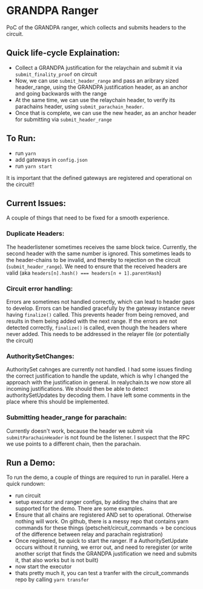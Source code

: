 # GRANDPA Ranger
PoC of the GRANDPA ranger, which collects and submits headers to the circuit.

## Quick life-cycle Explaination:
- Collect a GRANDPA justification for the relaychain and submit it via `submit_finality_proof` on circuit
- Now, we can use `submit_header_range` and pass an aribrary sized header_range, using the GRANDPA justification header, as an anchor and going backwards with the range
- At the same time, we can use the relaychain header, to verify its parachains header, using `submit_parachain_header`.
- Once that is complete, we can use the new header, as an anchor header for submitting via `submit_header_range`

## To Run:
- run `yarn`
- add gateways in `config.json`
- run `yarn start`

It is important that the defined gateways are registered and operational on the circuit!!

## Current Issues:
A couple of things that need to be fixed for a smooth experience.

### Duplicate Headers:
The headerlistener sometimes receives the same block twice. Currently, the second header with the same number is ignored. This sometimes leads to the header-chains to be invalid, and thereby to rejection on the circuit (`submit_header_range`). We need to ensure that the received headers are valid (aka `headers[n].hash() === headers[n + 1].parentHash`)

### Circuit error handling:
Errors are sometimes not handled correctly, which can lead to header gaps to develop. Errors can be handled gracefully by the gateway instance never having `finalize()` called. This prevents header from being removed, and results in them being added with the next range. If the errors are not detected correctly, `finalize()` is called, even though the headers where never added. This needs to be addressed in the relayer file (or potentially the circuit)

### AuthoritySetChanges:
AuthoritySet cahnges are currently not handled. I had some issues finding the correct justification to handle the update, which is why I changed the approach with the justification in general. In realychain.ts we now store all incoming justifications. We should then be able to detect authoritySetUpdates by decoding them. I have left some comments in the place where this should be implemented.

### Submitting header_range for parachain:
Currently doesn't work, because the header we submit via `submitParachainHeader` is not found be the listener. I suspect that the RPC we use points to a different chain, then the parachain.

## Run a Demo:
To run the demo, a couple of things are required to run in parallel. Here a quick rundown:

- run circuit
- setup executor and ranger configs, by adding the chains that are supported for the demo. There are some examples.
- Ensure that all chains are registered AND set to operational. Otherwise nothing will work. On github, there is a messy repo that contains yarn commands for these things (petscheit/circuit_commands -> be concious of the difference between relay and parachain registration)
- Once registered, be quick to start the ranger. If a AuthoritySetUpdate occurs without it running, we error out, and need to reregister (or write another script that finds the GRANDPA justification we need and submits it, that also works but is not built)
- now start the executor
- thats pretty much it, you can test a tranfer with the circuit_commands repo by calling `yarn transfer`
